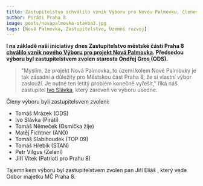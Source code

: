 ```yaml
---
title: Zastupitelstvo schválilo vznik Výboru pro Novou Palmovku, členem bude zastupitel Ivo Slávka
author: Piráti Praha 8
image: posts/novapalmovka-stavba3.jpg
tags: [Nová Palmovka, Zastupitelstvo, Územní rozvoj]
---
```


**I na základě naší iniciativy dnes Zastupitelstvo městské části Praha 8 [chválilo vznik nového Výboru pro projekt Nová Palmovka](https://www.praha8.cz/file/38U/Zastupitelstvo-7-dne-18-12-2019.pdf). Předsedou výboru byl zastupitelstvem zvolen starosta Ondřej Gros (ODS).**

>"Myslím, že projekt Nová Palmovka, to území kolem Nové Palmovky je tak zásadní a důležitý pro Městskou část Praha 8, že si vlastní výbor zaslouží. Je nutné ten letitý problém konečně vyřešit," říká náš zastupitel [Ivo Slávka](https://praha8.pirati.cz/lide/ivo-slavka.html), který zároveň ve výboru usedne.

Členy výboru byli zastupitelsvem zvoleni:
- Tomáš Mrázek (ODS)
- Ivo Slávka (Piráti)
- Tomáš Němeček (Osmička žije)
- Matěj Fichtner (ANO)
- Tomáš Slabihoudek (TOP 09)
- Tomáš Hřebík (STAN)
- Petr Vilgus (Zelení)
- Jiří Vítek (Patrioti pro Prahu 8)

Tajemníkem výboru byl zastupitelstvem zvolen pan Jiří Eliáš , který vede Odbor majetku MČ Praha 8.
